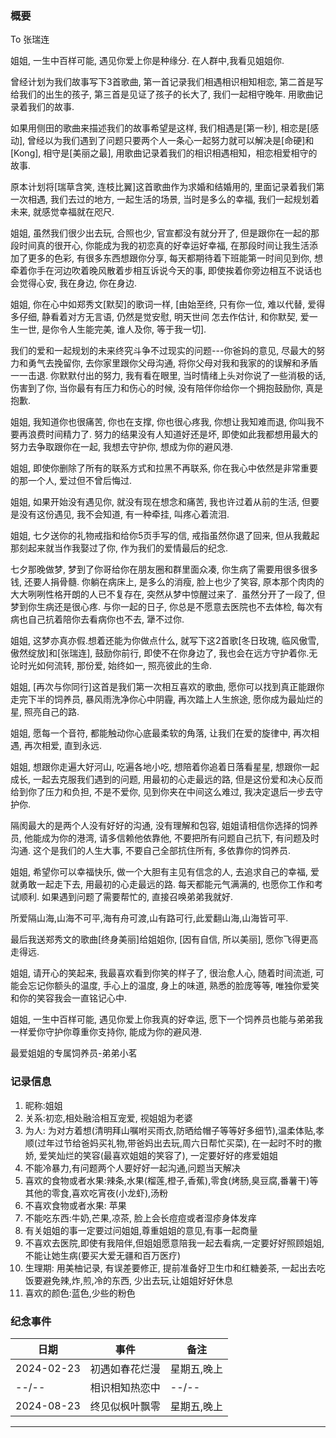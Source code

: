 
### 概要  

To 张瑞连  

姐姐, 一生中百样可能, 遇见你爱上你是种缘分.  在人群中,我看见姐姐你.   

曾经计划为我们故事写下3首歌曲, 第一首记录我们相遇相识相知相恋, 第二首是写给我们的出生的孩子, 第三首是见证了孩子的长大了, 我们一起相守晚年. 用歌曲记录着我们的故事.  

如果用侧田的歌曲来描述我们的故事希望是这样, 我们相遇是[第一秒], 相恋是[感动], 曾经以为我们遇到了问题只要两个人一条心一起努力就可以解决是[命硬]和[Kong], 相守是[美丽之最], 用歌曲记录着我们的相识相遇相知，相恋相爱相守的故事.  

原本计划将[瑞草含笑, 连枝比翼]这首歌曲作为求婚和结婚用的, 里面记录着我们第一次相遇, 我们去过的地方, 一起生活的场景, 当时是多么的幸福, 我们一起规划着未来, 就感觉幸福就在咫尺.  

姐姐, 虽然我们很少出去玩, 合照也少, 官宣都没有就分开了, 但是跟你在一起的那段时间真的很开心, 你能成为我的初恋真的好幸运好幸福, 在那段时间让我生活添加了更多的色彩, 有很多东西想跟你分享, 每天都期待着下班能第一时间见到你, 想牵着你手在河边吹着晚风散着步相互诉说今天的事, 即使挨着你旁边相互不说话也会觉得心安, 我在身边, 你在身边.    

姐姐, 你在心中如郑秀文[默契]的歌词一样, [由始至终, 只有你一位, 难以代替, 爱得多仔细, 静看着对方无言语, 仍然是觉安慰, 明天世间 怎去作估计, 和你默契, 爱一生一世, 是你令人生能完美, 谁人及你, 等于我一切].  

我们的爱和一起规划的未来终究斗争不过现实的问题---你爸妈的意见, 尽最大的努力和勇气去挽留你, 去你家里跟你父母沟通, 将你父母对我和我家的的误解和矛盾一一击退. 你默默付出的努力, 我有看在眼里, 当时情绪上头对你说了一些消极的话, 伤害到了你, 当你最有有压力和伤心的时候, 没有陪伴你给你一个拥抱鼓励你, 真是抱歉.  

姐姐, 我知道你也很痛苦, 你也在支撑, 你也很心疼我, 你想让我知难而退, 你叫我不要再浪费时间精力了. 努力的结果没有人知道好还是坏, 即使如此我都想用最大的努力去争取跟你在一起, 我想去守护你, 想成为你的避风港.  

姐姐, 即使你删除了所有的联系方式和拉黑不再联系, 你在我心中依然是非常重要的那一个人, 爱过但不曾后悔过.  

姐姐, 如果开始没有遇见你, 就没有现在想念和痛苦, 我也许过着从前的生活, 但要是没有这份遇见, 我不会知道, 有一种牵挂, 叫疼心着流泪.  

姐姐, 七夕送你的礼物戒指和给你5页手写的信, 戒指虽然你退了回来, 但从我戴起那刻起来就当作我娶过了你, 作为我们的爱情最后的纪念.   

七夕那晚做梦, 梦到了你哥给你在朋友圈和群里面众凑, 你生病了需要用很多很多钱, 还要人捐骨髓. 你躺在病床上, 是多么的消瘦, 脸上也少了笑容, 原本那个肉肉的大大咧咧性格开朗的人已不复存在, 突然从梦中惊醒过来了.  虽然分开了一段了, 但梦到你生病还是很心疼. 与你一起的日子, 你总是不愿意去医院也不去体检, 每次有病也自己抗着陪你去看病你也不去, 犟不过你.  

姐姐, 这梦亦真亦假.想着还能为你做点什么, 就写下这2首歌[冬日玫瑰, 临风傲雪, 傲然绽放]和[张瑞连], 鼓励你前行, 即使不在你身边了, 我也会在远方守护着你.无论时光如何流转, 那份爱, 始终如一, 照亮彼此的生命.  

姐姐, [再次与你同行]这首是我们第一次相互喜欢的歌曲, 愿你可以找到真正能跟你走完下半的饲养员, 暴风雨洗净你心中阴霾, 再次踏上人生旅途, 愿你成为最灿烂的星, 照亮自己的路.    

姐姐, 愿每一个音符, 都能触动你心底最柔软的角落, 让我们在爱的旋律中, 再次相遇, 再次相爱, 直到永远.  
	
姐姐, 想跟你走遍大好河山, 吃遍各地小吃, 想陪着你追着日落看星星, 想跟你一起成长, 一起去克服我们遇到的问题, 用最初的心走最远的路, 但是这份爱和决心反而给到你了压力和负担, 不是不爱你, 见到你夹在中间这么难过, 我决定退后一步去守护你.  

隔阂最大的是两个人没有好好的沟通, 没有理解和包容, 姐姐请相信你选择的饲养员, 他能成为你的港湾, 请多信赖他依靠他, 不要把所有问题自己抗下, 有问题及时沟通. 这个是我们的人生大事, 不要自己全部抗住所有, 多依靠你的饲养员.  

姐姐, 希望你可以幸福快乐, 做一个大胆有主见有信念的人, 去追求自己的幸福, 爱就勇敢一起走下去, 用最初的心走最远的路. 每天都能元气满满的, 也愿你工作和考试顺利. 如果遇到问题了需要帮忙的, 直接召唤弟弟我就好.  

所爱隔山海,山海不可平,海有舟可渡,山有路可行,此爱翻山海,山海皆可平.   

最后我送郑秀文的歌曲[终身美丽]给姐姐你, [因有自信, 所以美丽], 愿你飞得更高走得远.  

姐姐, 请开心的笑起来, 我最喜欢看到你笑的样子了, 很治愈人心, 随着时间流逝, 可能会忘记你额头的温度, 手心上的温度, 身上的味道, 熟悉的脸庞等等, 唯独你爱笑和你的笑容我会一直铭记心中.  

姐姐, 一生中百样可能, 遇见你爱上你我真的好幸运, 愿下一个饲养员也能与弟弟我一样爱你守护你尊重你支持你, 能成为你的避风港.  

最爱姐姐的专属饲养员-弟弟小茗  


### 记录信息 
1. 昵称:姐姐
2. 关系:初恋,相处融洽相互宠爱, 视姐姐为老婆
3. 为人: 为对方着想(清明拜山嘱咐买雨衣,防晒给帽子等等好多细节),温柔体贴,孝顺(过年过节给爸妈买礼物,带爸妈出去玩,周六日帮忙买菜), 在一起时不时的撒娇, 爱笑灿烂的笑容(最喜欢姐姐的笑容了), 一定要好好的疼爱姐姐
4. 不能冷暴力,有问题两个人要好好一起沟通,问题当天解决
5. 喜欢的食物或者水果:辣条,水果(榴莲,橙子,香蕉),零食(烤肠,臭豆腐,番薯干)等其他的零食,喜欢吃宵夜(小龙虾),汤粉
6.  不喜欢食物或者水果: 苹果
7.  不能吃东西:牛奶,芒果,凉茶, 脸上会长痘痘或者湿疹身体发痒
8.  有关姐姐的事一定要过问姐姐,尊重姐姐的意见,有事一起商量
9.  不喜欢去医院,即使有我陪伴,但姐姐愿意陪我一起去看病,一定要好好照顾姐姐,不能让她生病(要买大爱无疆和百万医疗)
10. 生理期: 用美柚记录, 有误差要修正, 提前准备好卫生巾和红糖姜茶, 一起出去吃饭要避免辣,炸,煎,冷的东西, 少出去玩,让姐姐好好休息
11. 喜欢的颜色:蓝色,少些的粉色

### 纪念事件
| 日期       | 事件           | 备注        |
| ---------- | -------------- | ----------- |
| 2024-02-23 | 初遇如春花烂漫 | 星期五,晚上 |
| --/--      | 相识相知热恋中 | --/--       |
| 2024-08-23 | 终见似枫叶飘零 | 星期五,晚上 |

---    
